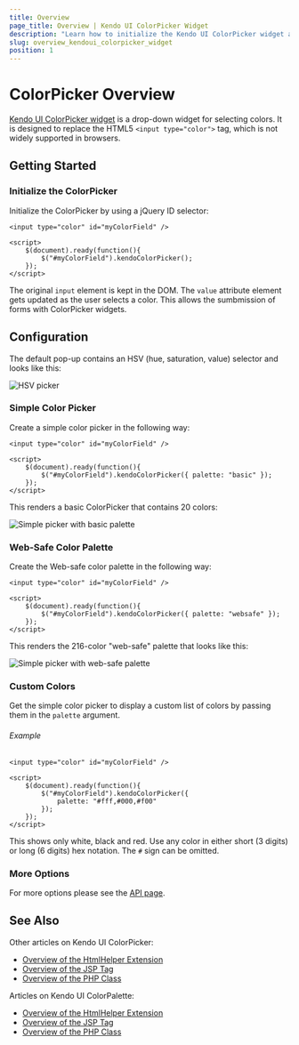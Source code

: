 ```yaml
---
title: Overview
page_title: Overview | Kendo UI ColorPicker Widget
description: "Learn how to initialize the Kendo UI ColorPicker widget and configure its options."
slug: overview_kendoui_colorpicker_widget
position: 1
---
```


# ColorPicker Overview

[Kendo UI ColorPicker widget](http://demos.telerik.com/kendo-ui/colorpicker/index) is a drop-down widget for selecting colors. It is designed to replace the HTML5 `<input type="color">` tag, which is not widely supported in browsers.

## Getting Started

### Initialize the ColorPicker 

Initialize the ColorPicker by using a jQuery ID selector:

    <input type="color" id="myColorField" />
    
    <script>
        $(document).ready(function(){
            $("#myColorField").kendoColorPicker();
        });
    </script>

The original `input` element is kept in the DOM. The `value` attribute element gets updated as the user selects a color. This allows the sumbmission of forms with ColorPicker widgets.

## Configuration

The default pop-up contains an HSV (hue, saturation, value) selector and looks like this:

![HSV picker](/web/colorpicker/hsv-dropdown.png)

### Simple Color Picker

Create a simple color picker in the following way:
    
    <input type="color" id="myColorField" />
    
    <script>
        $(document).ready(function(){
            $("#myColorField").kendoColorPicker({ palette: "basic" });
        });
    </script>

This renders a basic ColorPicker that contains 20 colors:

![Simple picker with basic palette](/web/colorpicker/simple-basic.png)

### Web-Safe Color Palette

Create the Web-safe color palette in the following way:

    <input type="color" id="myColorField" />
    
    <script>
        $(document).ready(function(){
            $("#myColorField").kendoColorPicker({ palette: "websafe" });
        });
    </script>

This renders the 216-color "web-safe" palette that looks like this:

![Simple picker with web-safe palette](/web/colorpicker/simple-web.png)

### Custom Colors

Get the simple color picker to display a custom list of colors by passing them in the `palette` argument. 

###### Example
    
    <input type="color" id="myColorField" />
    
    <script>
        $(document).ready(function(){
            $("#myColorField").kendoColorPicker({
                palette: "#fff,#000,#f00"
            });
        });
    </script>

This shows only white, black and red. Use any color in either short (3 digits) or long (6 digits) hex notation. The `#` sign can be omitted.

### More Options

For more options please see the [API page](../../api/javascript/color).

## See Also

Other articles on Kendo UI ColorPicker:

* [Overview of the HtmlHelper Extension](/aspnet-mvc/helpers/colorpicker/overview)
* [Overview of the JSP Tag](/jsp/tags/colorpicker/overview)
* [Overview of the PHP Class](/php/widgets/colorpicker/overview) 

Articles on Kendo UI ColorPalette:

* [Overview of the HtmlHelper Extension](/aspnet-mvc/helpers/colorpalette/overview)
* [Overview of the JSP Tag](/jsp/tags/colorpalette/overview)
* [Overview of the PHP Class](/php/widgets/colorpalette/overview) 